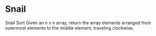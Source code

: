 # Snail
Snail Sort Given an n x n array, return the array elements arranged from outermost elements to the middle element, traveling clockwise.
